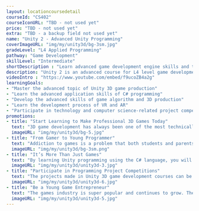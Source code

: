 ```yaml
---
layout: locationcoursedetail
courseId: "CS402"
courseIconURL: "TBD - not used yet"
price: "TBD - not used yet"
extra: "TBD - a backup field not used yet"
name: "Unity 2 - Advanced Unity Programming"
coverImageURL: "img/my/unity3d/bg-3sm.jpg"
gradeLevel: "L4 Applied Programming"
pathway: "Game Development"
skillLevel: "Intermediate"
shortDescription : "Learn advanced game development engine skills and the knowledge to produce professional game projects."
description: "Unity 2 is an advanced course for L4 level game development topics. Based on the student's mastery of Unity 1, the course begins to focus more on the C# coding in game development, further allowing students to master the design and implementation of game algorithms, train students' ability to develop game animations independently, and prepare more in-depth game project works for professional games."
videoIntro : "https://www.youtube.com/embed/f9ucoZB4a2g"
learningGoals:
- "Master the advanced topic of Unity 3D game production"
- "Learn the advanced application skills of C# programming"
- "Develop the advanced skills of game algorithm and 3D production"
- "Learn the development process of VR and AR"
- "Participate in technology and computer science-related project competitions"
promotions:
- title: "Start Learning to Make Professional 3D Games Today"
  text: "3D game development has always been one of the most technically challenging areas of computer programming, but the powerful platform of Unity3D makes this area no longer inaccessible. Even without any programming background, you can learn to make professional 3D games rapidly."
  imageURL: "img/my/unity3d/bg-5.jpg"
- title: "From Gamer to Young Programmer"
  text: "Addiction to games is a problem that both students and parents have to face, but this interest in games can be better served towards creativity and innovation. Creating games through programming is the best way to motivate students' interest in learning computer programming."
  imageURL: "img/my/unity3d/bg-3sm.png"
- title: "It’s More Than Just Games"
  text: "By learning Unity programming using the C# language, you will learn to master a challenging programming language that is used throughout the industry. By learning Unity, you are already immersing yourself with valuable work experience."
  imageURL: "img/my/unity3d/unity3d-3.jpg"
- title: "Participate in Programming Project Competitions"
  text: "The projects made in Unity 3D game development courses can be great submissions for programming project competitions. Get creative! Get involved in solving life's problems, do experiments, publish projects, and build a foundation for college applications."
  imageURL: "img/my/unity3d/unity3d-6.jpg"
- title: "Be a Young Game Entrepreneur"
  text: "The games industry is super popular and continues to grow. The younger generation always sets the bar higher in the industry and innovates when it comes to games and design. By learning Unity, you will be part of this movement."
  imageURL: "img/my/unity3d/unity3d-5.jpg"
---
```

